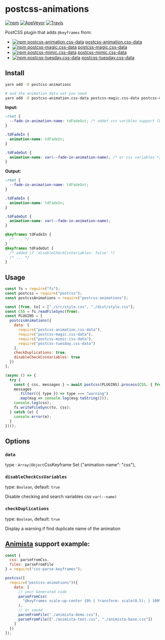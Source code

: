 # postcss-animations

[![npm](https://img.shields.io/npm/v/postcss-animations.svg)](https://www.npmjs.com/package/postcss-animations)
[![AppVeyor](https://img.shields.io/appveyor/ci/retyui/postcss-animations.svg?label=windows)](https://ci.appveyor.com/project/retyui/postcss-animations)
[![Travis](https://img.shields.io/travis/retyui/postcss-animations.svg?label=unix)](https://travis-ci.org/retyui/postcss-animations)

PostCSS plugin that adds `@keyframes` from:

* [![npm postcss-animation.css-data](https://img.shields.io/npm/dm/postcss-animation.css-data.svg)](https://www.npmjs.com/package/postcss-animation.css-data) [postcss-animation.css-data](https://github.com/retyui/postcss-animation.css-data)
* [![npm postcss-magic.css-data](https://img.shields.io/npm/dm/postcss-magic.css-data.svg)](https://www.npmjs.com/package/postcss-magic.css-data) [postcss-magic.css-data](https://github.com/retyui/postcss-magic.css-data)
* [![npm postcss-mimic.css-data](https://img.shields.io/npm/dm/postcss-mimic.css-data.svg)](https://www.npmjs.com/package/postcss-mimic.css-data) [postcss-mimic.css-data](https://github.com/retyui/postcss-mimic.css-data)
* [![npm postcss-tuesday.css-data](https://img.shields.io/npm/dm/postcss-tuesday.css-data.svg)](https://www.npmjs.com/package/postcss-tuesday.css-data) [postcss-tuesday.css-data](https://github.com/retyui/postcss-tuesday.css-data)

## Install

```bash
yarn add -D postcss-animations

# and the animation data set you need
yarn add -D postcss-animation.css-data postcss-magic.css-data postcss-mimic.css-data postcss-tuesday.css-data
```

**Input:**

```css
:root {
  --fade-in-animation-name: tdFadeOut; /* addet css varibles support (Disabled default)*/
}

.tdFadeIn {
  animation-name: tdFadeIn;
}

.tdFadeOut {
  animation-name: var(--fade-in-animation-name); /* or css variables */
}
```

**Output:**

```css
:root {
  --fade-in-animation-name: tdFadeOut;
}

.tdFadeIn {
  animation-name: tdFadeIn;
}

.tdFadeOut {
  animation-name: var(--fade-in-animation-name);
}

@keyframes tdFadeIn {
  /* ... */
}
@keyframes tdFadeOut {
  /* added if 'disableCheckCssVariables: false' */
  /* ... */
}
```

## Usage

```js
const fs = require("fs");
const postcss = require("postcss");
const postcssAnimations = require("postcss-animations");

const [from, to] = ["./src/style.css", "./dist/style.css"];
const CSS = fs.readFileSync(from);
const PLUGINS = [
  postcssAnimations({
    data: [
      require("postcss-animation.css-data"),
      require("postcss-magic.css-data"),
      require("postcss-mimic.css-data"),
      require("postcss-tuesday.css-data")
    ],
    checkDuplications: true,
    disableCheckCssVariables: true
  })
];

(async () => {
  try {
    const { css, messages } = await postcss(PLUGINS).process(CSS, { from, to });
    messages
      .filter(({ type }) => type === "warning")
      .map(msg => console.log(msg.toString()));
    console.log(css);
    fs.writeFileSync(to, css);
  } catch (e) {
    console.error(e);
  }
})();
```

## Options

### `data`

type : `Array|Object`CssKeyframe Set {"animation-name": "css"},

### `disableCheckCssVariables`

type: `Boolean`,
default: `true`

Disable checking and search variables css `var(--name)`

### `checkDuplications`

type: `Boolean`,
default: `true`

Display a warning if find duplicate name of the animation

## [Animista](http://animista.net) support example:

```js
const {
  css: parseFromCss,
  files: parseFromFile
} = require("css-parse-keyframes");

postcss([
  require("postcss-animations")({
    data: [
      // your Generated code
      parseFromCss(
        "@keyframes scale-up-center {0% { transform: scale(0.5); } 100% { transform: scale(1); }}"
      ),
      // or saved
      parseFromFile("./animista-demo.css"),
      parseFromFile(["./animista-text.css", "./animista-base.css"])
    ]
  })
]);
```
